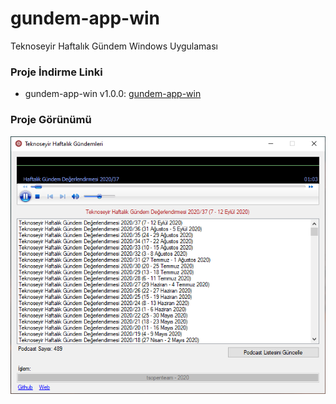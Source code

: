 # gundem-app-win
Teknoseyir Haftalık Gündem Windows Uygulaması

### Proje İndirme Linki
- gundem-app-win v1.0.0: [gundem-app-win](https://github.com/tsopenteam/gundem-app-win/archive/1.0.0.zip)

### Proje Görünümü

![gundem-app-win](https://raw.githubusercontent.com/tsopenteam/gundem-app-win/master/gundem-app-win/Content/gundem-app-win.png)